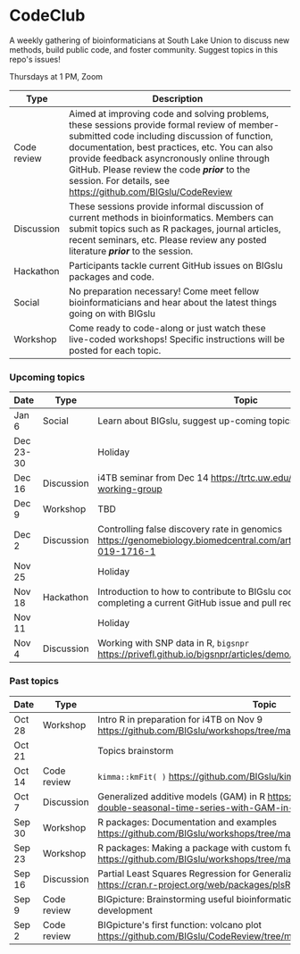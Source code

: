 # CodeClub

A weekly gathering of bioinformaticians at South Lake Union to discuss new methods, build public code, and foster community. Suggest topics in this repo's issues!

Thursdays at 1 PM, Zoom

Type        | Description
----------- | -----------
Code review | Aimed at improving code and solving problems, these sessions provide formal review of member-submitted code including discussion of function, documentation, best practices, etc. You can also provide feedback asyncronously online through GitHub. Please review the code _**prior**_ to the session. For details, see https://github.com/BIGslu/CodeReview
Discussion  | These sessions provide informal discussion of current methods in bioinformatics. Members can submit topics such as R packages, journal articles, recent seminars, etc. Please review any posted literature _**prior**_ to the session.
Hackathon   | Participants tackle current GitHub issues on BIGslu packages and code.
Social      | No preparation necessary! Come meet fellow bioinformaticians and hear about the latest things going on with BIGslu
Workshop    | Come ready to code-along or just watch these live-coded workshops! Specific instructions will be posted for each topic.

### Upcoming topics

Date    | Type       | Topic
------- | ---------- | -------
Jan 6   | Social     | Learn about BIGslu, suggest up-coming topics, and meet new people!
Dec 23-30|           | Holiday
Dec 16  | Discussion | i4TB seminar from Dec 14 https://trtc.uw.edu/education/i4tb-working-group
Dec 9   | Workshop   | TBD
Dec 2   | Discussion | Controlling false discovery rate in genomics https://genomebiology.biomedcentral.com/articles/10.1186/s13059-019-1716-1
Nov 25  |            | Holiday
Nov 18  | Hackathon  | Introduction to how to contribute to BIGslu code and walk-through of completing a current GitHub issue and pull request
Nov 11  |            | Holiday
Nov 4   | Discussion | Working with SNP data in R, `bigsnpr` https://privefl.github.io/bigsnpr/articles/demo.html

### Past topics

Date    | Type        | Topic
------- | ----------- | -------
Oct 28  | Workshop   | Intro R in preparation for i4TB on Nov 9 https://github.com/BIGslu/workshops/tree/main/2021.10.28_introR.workshop
Oct 21  |             | Topics brainstorm
Oct 14  | Code review | `kimma::kmFit( )` https://github.com/BIGslu/kimma
Oct 7   | Discussion  | Generalized additive models (GAM) in R https://petolau.github.io/Analyzing-double-seasonal-time-series-with-GAM-in-R/
Sep 30  | Workshop    | R packages: Documentation and examples https://github.com/BIGslu/workshops/tree/main/2021.09_R.package.workshop
Sep 23  | Workshop    | R packages: Making a package with custom functions https://github.com/BIGslu/workshops/tree/main/2021.09_R.package.workshop
Sep 16  | Discussion  | Partial Least Squares Regression for Generalized Linear Models in R, plsRglm https://cran.r-project.org/web/packages/plsRglm/index.html
Sep 9   | Code review | BIGpicture: Brainstorming useful bioinformatic plots and planning package development
Sep 2   | Code review | BIGpicture's first function: volcano plot https://github.com/BIGslu/CodeReview/tree/main/2021.08.24_volcano.plot
